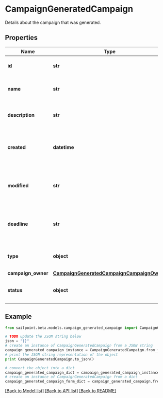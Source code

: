 # CampaignGeneratedCampaign

Details about the campaign that was generated.

## Properties
Name | Type | Description | Notes
------------ | ------------- | ------------- | -------------
**id** | **str** | The unique ID of the campaign. | 
**name** | **str** | Human friendly name of the campaign. | 
**description** | **str** | Extended description of the campaign. | 
**created** | **datetime** | The date and time the campaign was created. | 
**modified** | **str** | The date and time the campaign was last modified. | [optional] 
**deadline** | **str** | The date and time when the campaign must be finished by. | [optional] 
**type** | **object** | The type of campaign that was generated. | 
**campaign_owner** | [**CampaignGeneratedCampaignCampaignOwner**](CampaignGeneratedCampaignCampaignOwner.md) |  | 
**status** | **object** | The current status of the campaign. | 

## Example

```python
from sailpoint.beta.models.campaign_generated_campaign import CampaignGeneratedCampaign

# TODO update the JSON string below
json = "{}"
# create an instance of CampaignGeneratedCampaign from a JSON string
campaign_generated_campaign_instance = CampaignGeneratedCampaign.from_json(json)
# print the JSON string representation of the object
print CampaignGeneratedCampaign.to_json()

# convert the object into a dict
campaign_generated_campaign_dict = campaign_generated_campaign_instance.to_dict()
# create an instance of CampaignGeneratedCampaign from a dict
campaign_generated_campaign_form_dict = campaign_generated_campaign.from_dict(campaign_generated_campaign_dict)
```
[[Back to Model list]](../README.md#documentation-for-models) [[Back to API list]](../README.md#documentation-for-api-endpoints) [[Back to README]](../README.md)


